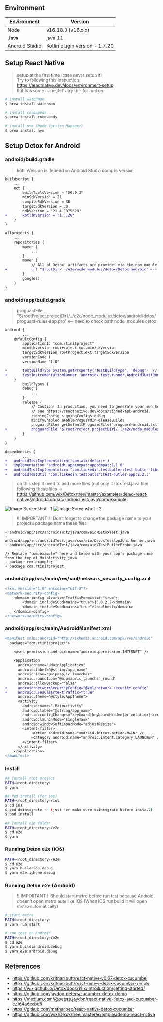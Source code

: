 ## Environment

| Environment    | Version                        |
| -------------- | ------------------------------ |
| Node           | v16.18.0 (v16.x.x)             |
| Java           | java 11                        |
| Android Studio | Kotlin plugin version - 1.7.20 |

## Setup React Native
> setup at the first time (case never setup it) <br />
> Try to following this instruction https://reactnative.dev/docs/environment-setup <br />
> If it has some issue, let's try this for add on.
```bash
# install watchman
$ brew install watchman

# install cocoapods
$ brew install cocoapods

# install nvm (Node Version Manager)
$ brew install nvm
```

## Setup Detox for Android
### android/build.gradle
> kotlinVersion is depend on Android Studio complie version

```diff
buildscript {
	...
    ext {
        buildToolsVersion = "30.0.2"
        minSdkVersion = 21
        compileSdkVersion = 30
        targetSdkVersion = 30
        ndkVersion = "21.4.7075529"
+       kotlinVersion = '1.7.20'
    }
}

allprojects {
	...
    repositories {
        maven {
            ...  
		}
        maven {
            // All of Detox' artifacts are provided via the npm module
+           url "$rootDir/../e2e/node_modules/detox/Detox-android" <-- need to check path node_modules detox
        }
        google()
	}
}
```

### android/app/build.gradle

> proguardFile "${rootProject.projectDir}/../e2e/node_modules/detox/android/detox/proguard-rules-app.pro" <-- need to check path node_modules detox

```diff
android {
		...
    defaultConfig {
        applicationId "com.rtinitproject"
        minSdkVersion rootProject.ext.minSdkVersion
        targetSdkVersion rootProject.ext.targetSdkVersion
        versionCode 1
        versionName "1.0"

+       testBuildType System.getProperty('testBuildType', 'debug')  // This will later be used to control the test apk build type
+       testInstrumentationRunner 'androidx.test.runner.AndroidJUnitRunner'
    }
		buildTypes {
        debug {
            ...
        }
        release {
            // Caution! In production, you need to generate your own keystore file.
            // see https://reactnative.dev/docs/signed-apk-android.
            signingConfig signingConfigs.debug
            minifyEnabled enableProguardInReleaseBuilds
            proguardFiles getDefaultProguardFile("proguard-android.txt"), "proguard-rules.pro"
+           proguardFile "${rootProject.projectDir}/../e2e/node_modules/detox/android/detox/proguard-rules-app.pro"  <-- need to check path node_modules detox
        }
    }
}

dependencies {
		...
+   androidTestImplementation('com.wix:detox:+')
+   implementation 'androidx.appcompat:appcompat:1.1.0'
+   androidTestImplementation 'com.linkedin.testbutler:test-butler-library:2.2.1'
+   androidTestUtil 'com.linkedin.testbutler:test-butler-app:2.2.1'

```

> on this step it need to add more files (not only DetoxTest.java file)
following these files → https://github.com/wix/Detox/tree/master/examples/demo-react-native/android/app/src/androidTest/java/com/example

![Image Screenshot - 1](./github-assets/screenshot-1.png)
![Image Screenshot - 2](./github-assets/screenshot-2.png)

> !!! IMPORTANT !!! Don’t forget to change the package name to your project’s package name these files
```
- android/app/src/androidTest/java/com/aio/DetoxTest.java
- android/app/src/androidTest/java/com/aio/DetoxTestAppJUnitRunner.java
- android/app/src/androidTest/java/com/aio/TestButlerProbe.java
```

```
// Replace "com.example" here and below with your app's package name from the top of MainActivity.java
- package com.example;
+ package com.rtinitproject;
```

### android/app/src/main/res/xml/network_security_config.xml
```diff
<?xml version="1.0" encoding="utf-8"?>
<network-security-config>
    <domain-config cleartextTrafficPermitted="true">
        <domain includeSubdomains="true">10.0.2.2</domain>
        <domain includeSubdomains="true">localhost</domain>
    </domain-config>
</network-security-config>
```

### android/app/src/main/AndroidManifest.xml
```diff
<manifest xmlns:android="http://schemas.android.com/apk/res/android"
  package="com.rtinitproject">

    <uses-permission android:name="android.permission.INTERNET" />

    <application
      android:name=".MainApplication"
      android:label="@string/app_name"
      android:icon="@mipmap/ic_launcher"
      android:roundIcon="@mipmap/ic_launcher_round"
      android:allowBackup="false"
+     android:networkSecurityConfig="@xml/network_security_config"
+     android:usesCleartextTraffic="true"
      android:theme="@style/AppTheme">
      <activity
        android:name=".MainActivity"
        android:label="@string/app_name"
        android:configChanges="keyboard|keyboardHidden|orientation|screenSize|uiMode"
        android:launchMode="singleTask"
        android:windowSoftInputMode="adjustResize">
        <intent-filter>
            <action android:name="android.intent.action.MAIN" />
            <category android:name="android.intent.category.LAUNCHER" />
        </intent-filter>
      </activity>
    </application>
</manifest>
```

### Install

```bash
## Install root project
PATH=<root_directory>
$ yarn

## Pod install (for ios)
PATH=<root_directory>/ios
$ cd ios
$ pod deintegrate <- (just for make sure deintegrate before install)
$ pod install

## Install e2e folder
PATH=<root_directory>/e2e
$ cd e2e
$ yarn
```

### Running Detox e2e (IOS)
```bash
PATH=<root_directory>/e2e
$ cd e2e
$ yarn build:ios.debug
$ yarn e2e:iphone.debug
```

### Running Detox e2e (Android)
> !! IMPORTANT !! Should start metro before run test because Android doesn't open metro auto like IOS (When IOS run build it will open metro automatically)

```bash
# start metro
PATH=<root_directory>
$ yarn run start

# run test on Android
PATH=<root_directory>/e2e
$ cd e2e
$ yarn build:android.debug
$ yarn e2e:android.debug
```

## References
* https://github.com/kritnambutt/react-native-v0.67-detox-cucumber
* https://github.com/kritnambutt/react-native-detox-cucumber-simple
* https://wix.github.io/Detox/docs/19.x/introduction/getting-started/
* https://github.com/jaydon-peters/cucumber-detox-demo
* https://medium.com/@peters.jaydon/react-native-detox-and-cucumber-c2164a6eebd5
* https://github.com/mathanpec/react-native-detox-cucumber
* https://github.com/wix/Detox/tree/master/examples/demo-react-native